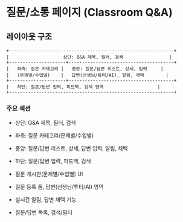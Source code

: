 # 질문/소통 페이지 (Classroom Q&A)

## 레이아웃 구조

```
+-------------------------------------------------------------+
|                    상단: Q&A 제목, 필터, 검색                 |
+---------------------+---------------------------------------+
|   좌측: 질문 카테고리 |   중앙: 질문/답변 리스트, 상세, 입력     |
|   (문제별/수업별)    |   답변(선생님/튜터/AI), 알림, 채택        |
+---------------------+---------------------------------------+
|   하단: 질문/답변 입력, 피드백, 검색 영역                    |
+-------------------------------------------------------------+
```

### 주요 섹션
- 상단: Q&A 제목, 필터, 검색
- 좌측: 질문 카테고리(문제별/수업별)
- 중앙: 질문/답변 리스트, 상세, 답변 입력, 알림, 채택
- 하단: 질문/답변 입력, 피드백, 검색


- 질문 게시판(문제별/수업별) UI
- 질문 등록 폼, 답변(선생님/튜터/AI) 영역
- 실시간 알림, 답변 채택 기능
- 질문/답변 목록, 검색/필터
